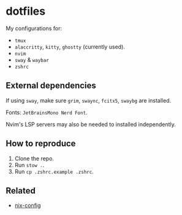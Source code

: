 # dotfiles

My configurations for:
- `tmux`
- `alaccritty`, `kitty`, `ghostty` (currently used).
- `nvim`
- `sway` & `waybar`
- `zshrc`

## External dependencies

If using `sway`, make sure `grim`, `swaync`, `fcitx5`, `swaybg` are installed.

Fonts: `JetBrainsMono Nerd Font`.

Nvim's LSP servers may also be needed to installed independently.

## How to reproduce

1. Clone the repo.
2. Run `stow .`.
3. Run `cp .zshrc.example .zshrc`.

## Related

- [nix-config](https://github.com/Huy-DNA/nix-config)
